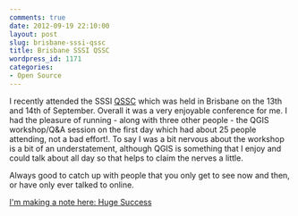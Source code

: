 ```yaml
---
comments: true
date: 2012-09-19 22:10:00
layout: post
slug: brisbane-sssi-qssc
title: Brisbane SSSI QSSC
wordpress_id: 1171
categories:
- Open Source
---
```


I recently attended the SSSI [QSSC](http://www.sssi.org.au/details/region/4/cat/280.html) which was held in Brisbane on the 13th and 14th of September.  Overall it was a very enjoyable conference for me.  I had the pleasure of running - along with three other people - the QGIS workshop/Q&A session on the first day which had about 25 people attending, not a bad effort!.  To say I was a bit nervous about the workshop is a bit of an understatement, although QGIS is something that I enjoy and could talk about all day so that helps to claim the nerves a little.

Always good to catch up with people that you only get to see now and then, or have only ever talked to online.

[I'm making a note here: Huge Success](http://www.youtube.com/watch?v=RthZgszykLs#t=00m57s)




